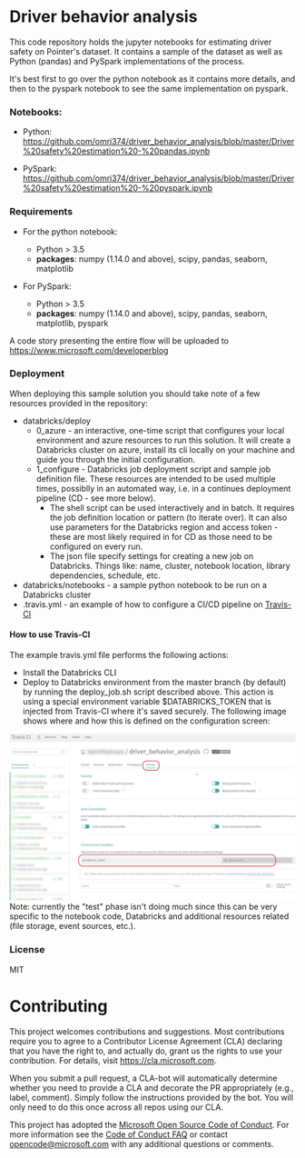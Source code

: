 # Driver behavior analysis
This code repository holds the jupyter notebooks for estimating driver safety on Pointer's dataset. 
It contains a sample of the dataset as well as Python (pandas) and PySpark implementations of the process.

It's best first to go over the python notebook as it contains more details, and then to the pyspark notebook to see the same implementation on pyspark.

### Notebooks:
- Python: https://github.com/omri374/driver_behavior_analysis/blob/master/Driver%20safety%20estimation%20-%20pandas.ipynb

- PySpark: https://github.com/omri374/driver_behavior_analysis/blob/master/Driver%20safety%20estimation%20-%20pyspark.ipynb

### Requirements
- For the python notebook:
  - Python > 3.5
  - **packages**: numpy (1.14.0 and above), scipy, pandas, seaborn, matplotlib

- For PySpark:
  - Python > 3.5
  - **packages**: numpy (1.14.0 and above), scipy, pandas, seaborn, matplotlib, pyspark

A code story presenting the entire flow will be uploaded to https://www.microsoft.com/developerblog

### Deployment
When deploying this sample solution you should take note of a few resources provided in the repository:

- databricks/deploy
  - 0_azure - an interactive, one-time script that configures your local environment and azure resources to run this solution. It will create a Databricks cluster on azure, install its cli locally on your machine and guide you through the initial configuration.
  - 1_configure - Databricks job deployment script and sample job definition file. These resources are intended to be used multiple times, possiblly in an automated way, i.e. in a continues deployment pipeline (CD - see more below).
    - The shell script can be used interactively and in batch. 
    It requires the job definition location or pattern (to iterate over). It can also use parameters for the Databricks region and access token - these are most likely required in for CD as those need to be configured on every run.
    - The json file specify settings for creating a new job on Databricks. Things like: name, cluster, notebook location, library dependencies, schedule, etc.
- databricks/notebooks - a sample python notebook to be run on a Databricks cluster
- .travis.yml - an example of how to configure a CI/CD pipeline on [Travis-CI](https://www.travis-ci.org)

#### How to use Travis-CI
The example travis.yml file performs the following actions:
- Install the Databricks CLI
- Deploy to Databricks environment from the master branch (by default) by running the deploy_job.sh script described above.
This action is using a special environment variable $DATABRICKS_TOKEN that is injected from Travis-CI where it's saved securely. 
The following image shows where and how this is defined on the configuration screen:
<img src="assets/travis-env-vars.jpg" alt="Travis Environment Variables" width="600px"/>
Note: currently the "test" phase isn't doing much since this can be very specific to the notebook code, Databricks and additional resources related (file storage, event sources, etc.). 


### License
MIT


# Contributing

This project welcomes contributions and suggestions.  Most contributions require you to agree to a
Contributor License Agreement (CLA) declaring that you have the right to, and actually do, grant us
the rights to use your contribution. For details, visit https://cla.microsoft.com.

When you submit a pull request, a CLA-bot will automatically determine whether you need to provide
a CLA and decorate the PR appropriately (e.g., label, comment). Simply follow the instructions
provided by the bot. You will only need to do this once across all repos using our CLA.

This project has adopted the [Microsoft Open Source Code of Conduct](https://opensource.microsoft.com/codeofconduct/).
For more information see the [Code of Conduct FAQ](https://opensource.microsoft.com/codeofconduct/faq/) or
contact [opencode@microsoft.com](mailto:opencode@microsoft.com) with any additional questions or comments.
